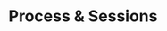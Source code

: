 ---
layout: page
title: Process & Sessions
feature_image: "https://picsum.photos/1300/400?image=984"
feature_text: 
---